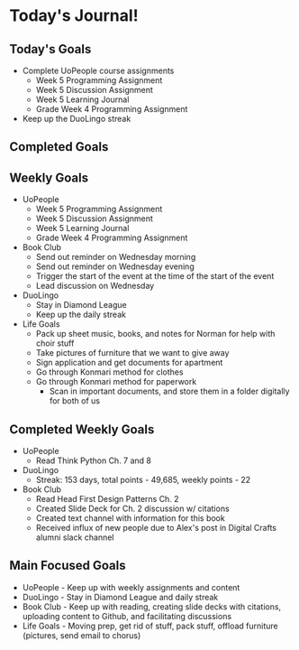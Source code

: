 # Today's Journal!

## Today's Goals

- Complete UoPeople course assignments
  - Week 5 Programming Assignment
  - Week 5 Discussion Assignment
  - Week 5 Learning Journal
  - Grade Week 4 Programming Assignment
- Keep up the DuoLingo streak

## Completed Goals

## Weekly Goals

- UoPeople
  - Week 5 Programming Assignment
  - Week 5 Discussion Assignment
  - Week 5 Learning Journal
  - Grade Week 4 Programming Assignment
- Book Club
  - Send out reminder on Wednesday morning
  - Send out reminder on Wednesday evening
  - Trigger the start of the event at the time of the start of the event
  - Lead discussion on Wednesday
- DuoLingo
  - Stay in Diamond League
  - Keep up the daily streak
- Life Goals
  - Pack up sheet music, books, and notes for Norman for help with choir stuff
  - Take pictures of furniture that we want to give away
  - Sign application and get documents for apartment
  - Go through Konmari method for clothes
  - Go through Konmari method for paperwork
    - Scan in important documents, and store them in a folder digitally for both of us

## Completed Weekly Goals

- UoPeople
  - Read Think Python Ch. 7 and 8
- DuoLingo
  - Streak: 153 days, total points - 49,685, weekly points - 22
- Book Club
  - Read Head First Design Patterns Ch. 2
  - Created Slide Deck for Ch. 2 discussion w/ citations
  - Created text channel with information for this book
  - Received influx of new people due to Alex's post in Digital Crafts alumni slack channel

## Main Focused Goals

- UoPeople - Keep up with weekly assignments and content
- DuoLingo - Stay in Diamond League and daily streak
- Book Club - Keep up with reading, creating slide decks with citations, uploading content to Github, and facilitating discussions
- Life Goals - Moving prep, get rid of stuff, pack stuff, offload furniture (pictures, send email to chorus)
